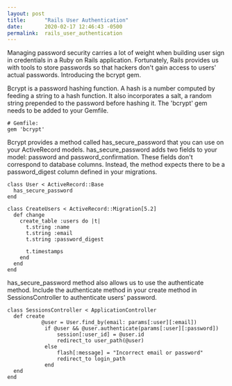 ```yaml
---
layout: post
title:      "Rails User Authentication"
date:       2020-02-17 12:46:43 -0500
permalink:  rails_user_authentication
---
```



Managing password security carries a lot of weight when building user sign in credentials in a Ruby on Rails application. Fortunately, Rails provides us with tools to store passwords so that hackers don't gain access to users' actual passwords. Introducing the bcrypt gem. 

Bcrypt is a password hashing function. A hash is a number computed by feeding a string to a hash function. It also incorporates a salt, a random string prepended to the password before hashing it. The 'bcrypt' gem needs to be added to your Gemfile.

```
# Gemfile:
gem 'bcrypt'
```

Bcrypt provides a method called has_secure_password that you can use on your ActiveRecord models. has_secure_password adds two fields to your model: password and password_confirmation. These fields don't correspond to database columns. Instead, the method expects there to be a password_digest column defined in your migrations.

```
class User < ActiveRecord::Base
  has_secure_password
end
```


```
class CreateUsers < ActiveRecord::Migration[5.2]
  def change
    create_table :users do |t|
      t.string :name
      t.string :email
      t.string :password_digest

      t.timestamps
    end
  end
end
```

has_secure_password method also allows us to use the authenticate method. Include the authenticate method in your create method in SessionsController to authenticate users' password.

```
class SessionsController < ApplicationController
  def create
           @user = User.find_by(email: params[:user][:email])
            if @user && @user.authenticate(params[:user][:password])
                session[:user_id] = @user.id 
                redirect_to user_path(@user)
            else
                flash[:message] = "Incorrect email or password"
                redirect_to login_path
            end
  end
end
```

